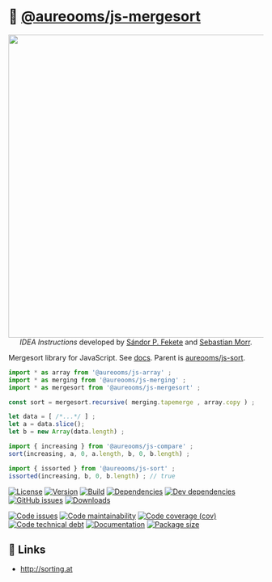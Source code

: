 :dragon: [@aureooms/js-mergesort](https://make-github-pseudonymous-again.github.io/js-mergesort)
==

<p align="center">
<a href="https://idea-instructions.com/merge-sort">
<img src="https://idea-instructions.com/merge-sort.png" width="600"/>
</a><br/>
<i>IDEA Instructions</i>
developed by
<a href="https://www.ibr.cs.tu-bs.de/users/fekete">Sándor P. Fekete</a>
and
<a href="https://morr.cc">Sebastian Morr</a>.
</p>

Mergesort library for JavaScript.
See [docs](https://make-github-pseudonymous-again.github.io/js-mergesort/index.html).
Parent is [aureooms/js-sort](https://github.com/aureooms/js-sort).

```js
import * as array from '@aureooms/js-array' ;
import * as merging from '@aureooms/js-merging' ;
import * as mergesort from '@aureooms/js-mergesort' ;

const sort = mergesort.recursive( merging.tapemerge , array.copy ) ;

let data = [ /*...*/ ] ;
let a = data.slice();
let b = new Array(data.length) ;

import { increasing } from '@aureooms/js-compare' ;
sort(increasing, a, 0, a.length, b, 0, b.length) ;

import { issorted } from '@aureooms/js-sort' ;
issorted(increasing, b, 0, b.length) ; // true
```

[![License](https://img.shields.io/github/license/aureooms/js-mergesort.svg)](https://raw.githubusercontent.com/aureooms/js-mergesort/main/LICENSE)
[![Version](https://img.shields.io/npm/v/@aureooms/js-mergesort.svg)](https://www.npmjs.org/package/@aureooms/js-mergesort)
[![Build](https://img.shields.io/travis/aureooms/js-mergesort/main.svg)](https://travis-ci.org/aureooms/js-mergesort/branches)
[![Dependencies](https://img.shields.io/david/aureooms/js-mergesort.svg)](https://david-dm.org/aureooms/js-mergesort)
[![Dev dependencies](https://img.shields.io/david/dev/aureooms/js-mergesort.svg)](https://david-dm.org/aureooms/js-mergesort?type=dev)
[![GitHub issues](https://img.shields.io/github/issues/aureooms/js-mergesort.svg)](https://github.com/aureooms/js-mergesort/issues)
[![Downloads](https://img.shields.io/npm/dm/@aureooms/js-mergesort.svg)](https://www.npmjs.org/package/@aureooms/js-mergesort)

[![Code issues](https://img.shields.io/codeclimate/issues/aureooms/js-mergesort.svg)](https://codeclimate.com/github/aureooms/js-mergesort/issues)
[![Code maintainability](https://img.shields.io/codeclimate/maintainability/aureooms/js-mergesort.svg)](https://codeclimate.com/github/aureooms/js-mergesort/trends/churn)
[![Code coverage (cov)](https://img.shields.io/codecov/c/gh/aureooms/js-mergesort/main.svg)](https://codecov.io/gh/aureooms/js-mergesort)
[![Code technical debt](https://img.shields.io/codeclimate/tech-debt/aureooms/js-mergesort.svg)](https://codeclimate.com/github/aureooms/js-mergesort/trends/technical_debt)
[![Documentation](https://make-github-pseudonymous-again.github.io/js-mergesort//badge.svg)](https://make-github-pseudonymous-again.github.io/js-mergesort//source.html)
[![Package size](https://img.shields.io/bundlephobia/minzip/@aureooms/js-mergesort)](https://bundlephobia.com/result?p=@aureooms/js-mergesort)

## :link: Links

  - http://sorting.at

